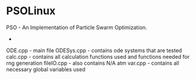 # PSOLinux
PSO - An Implementation of Particle Swarm Optimization.

- <insert contextual info and function here later>

ODE.cpp - main file 
ODESys.cpp - contains ode systems that are tested
calc.cpp - contains all calculation functions used and functions needed for rng generation
fileIO.cpp - also contains N/A atm
var.cpp - contains all necessary global variables used